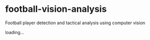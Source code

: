 # football-vision-analysis
Football player detection and tactical analysis using computer vision

loading...
